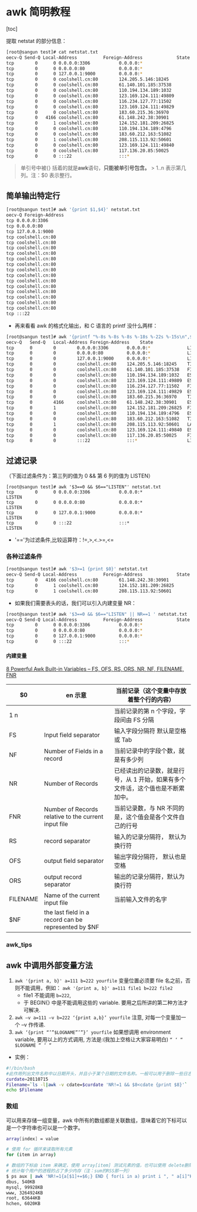 # awk 简明教程

[toc]

提取 netstat 的部分信息：

```bash
[root@sangun test]# cat netstat.txt
oecv-Q Send-Q Local-Address          Foreign-Address             State
tcp        0      0 0.0.0.0:3306           0.0.0.0:*                   LISTEN
tcp        0      0 0.0.0.0:80             0.0.0.0:*                   LISTEN
tcp        0      0 127.0.0.1:9000         0.0.0.0:*                   LISTEN
tcp        0      0 coolshell.cn:80        124.205.5.146:18245         TIME_WAIT
tcp        0      0 coolshell.cn:80        61.140.101.185:37538        FIN_WAIT2
tcp        0      0 coolshell.cn:80        110.194.134.189:1032        ESTABLISHED
tcp        0      0 coolshell.cn:80        123.169.124.111:49809       ESTABLISHED
tcp        0      0 coolshell.cn:80        116.234.127.77:11502        FIN_WAIT2
tcp        0      0 coolshell.cn:80        123.169.124.111:49829       ESTABLISHED
tcp        0      0 coolshell.cn:80        183.60.215.36:36970         TIME_WAIT
tcp        0   4166 coolshell.cn:80        61.148.242.38:30901         ESTABLISHED
tcp        0      1 coolshell.cn:80        124.152.181.209:26825       FIN_WAIT1
tcp        0      0 coolshell.cn:80        110.194.134.189:4796        ESTABLISHED
tcp        0      0 coolshell.cn:80        183.60.212.163:51082        TIME_WAIT
tcp        0      1 coolshell.cn:80        208.115.113.92:50601        LAST_ACK
tcp        0      0 coolshell.cn:80        123.169.124.111:49840       ESTABLISHED
tcp        0      0 coolshell.cn:80        117.136.20.85:50025         FIN_WAIT2
tcp        0      0 :::22                  :::*                        LISTEN

```

> 单引号中被{} 括着的就是**awk**语句，**只能被单引号包含。** > $1..$n 表示第几列。注：\$0 表示整行。

## 简单输出特定行

```bash
[root@sangun test]# awk '{print $1,$4}' netstat.txt
oecv-Q Foreign-Address
tcp 0.0.0.0:3306
tcp 0.0.0.0:80
tcp 127.0.0.1:9000
tcp coolshell.cn:80
tcp coolshell.cn:80
tcp coolshell.cn:80
tcp coolshell.cn:80
tcp coolshell.cn:80
tcp coolshell.cn:80
tcp coolshell.cn:80
tcp coolshell.cn:80
tcp coolshell.cn:80
tcp coolshell.cn:80
tcp coolshell.cn:80
tcp coolshell.cn:80
tcp coolshell.cn:80
tcp coolshell.cn:80
tcp :::22
```

- 再来看看 awk 的格式化输出，和 C 语言的 printf 没什么两样：

```bash
[root@sangun test]# awk '{printf "%-8s %-8s %-8s %-18s %-22s %-15s\n",$1,$2,$3,$4,$5,$6}' netstat.txt
oecv-Q   Send-Q   Local-Address Foreign-Address    State
tcp      0        0        0.0.0.0:3306       0.0.0.0:*              LISTEN
tcp      0        0        0.0.0.0:80         0.0.0.0:*              LISTEN
tcp      0        0        127.0.0.1:9000     0.0.0.0:*              LISTEN
tcp      0        0        coolshell.cn:80    124.205.5.146:18245    TIME_WAIT
tcp      0        0        coolshell.cn:80    61.140.101.185:37538   FIN_WAIT2
tcp      0        0        coolshell.cn:80    110.194.134.189:1032   ESTABLISHED
tcp      0        0        coolshell.cn:80    123.169.124.111:49809  ESTABLISHED
tcp      0        0        coolshell.cn:80    116.234.127.77:11502   FIN_WAIT2
tcp      0        0        coolshell.cn:80    123.169.124.111:49829  ESTABLISHED
tcp      0        0        coolshell.cn:80    183.60.215.36:36970    TIME_WAIT
tcp      0        4166     coolshell.cn:80    61.148.242.38:30901    ESTABLISHED
tcp      0        1        coolshell.cn:80    124.152.181.209:26825  FIN_WAIT1
tcp      0        0        coolshell.cn:80    110.194.134.189:4796   ESTABLISHED
tcp      0        0        coolshell.cn:80    183.60.212.163:51082   TIME_WAIT
tcp      0        1        coolshell.cn:80    208.115.113.92:50601   LAST_ACK
tcp      0        0        coolshell.cn:80    123.169.124.111:49840  ESTABLISHED
tcp      0        0        coolshell.cn:80    117.136.20.85:50025    FIN_WAIT2
tcp      0        0        :::22              :::*                   LISTEN
```

## 过滤记录

（下面过滤条件为：第三列的值为 0 && 第 6 列的值为 LISTEN）

```shell
[root@sangun test]# awk '$3==0 && $6=="LISTEN"' netstat.txt
tcp        0      0 0.0.0.0:3306           0.0.0.0:*                   LISTEN
tcp        0      0 0.0.0.0:80             0.0.0.0:*                   LISTEN
tcp        0      0 127.0.0.1:9000         0.0.0.0:*                   LISTEN
tcp        0      0 :::22                  :::*                        LISTEN
```

- '=='为过滤条件,比较运算符：!=,>,<.>=,<=

### 各种过滤条件

```bash
[root@sangun test]# awk '$3>=1 {print $0}' netstat.txt
oecv-Q Send-Q Local-Address          Foreign-Address             State
tcp        0   4166 coolshell.cn:80        61.148.242.38:30901         ESTABLISHED
tcp        0      1 coolshell.cn:80        124.152.181.209:26825       FIN_WAIT1
tcp        0      1 coolshell.cn:80        208.115.113.92:50601        LAST_ACK
```

- 如果我们需要表头的话，我们可以引入内建变量 NR：

```bash
[root@sangun test]# awk '$3==0 && $6=="LISTEN" || NR==1 ' netstat.txt
oecv-Q Send-Q Local-Address          Foreign-Address             State
tcp        0      0 0.0.0.0:3306           0.0.0.0:*                   LISTEN
tcp        0      0 0.0.0.0:80             0.0.0.0:*                   LISTEN
tcp        0      0 127.0.0.1:9000         0.0.0.0:*                   LISTEN
tcp        0      0 :::22                  :::*                        LISTEN
```

#### 内建变量

[8 Powerful Awk Built-in Variables – FS, OFS, RS, ORS, NR, NF, FILENAME, FNR](https://www.thegeekstuff.com/2010/01/8-powerful-awk-built-in-variables-fs-ofs-rs-ors-nr-nf-filename-fnr/)

| \$0      | en 示意                                               | 当前记录（这个变量中存放着整个行的内容）                                        |
| -------- | ----------------------------------------------------- | ------------------------------------------------------------------------------- |
| $1~$n    |                                                       | 当前记录的第 n 个字段，字段间由 FS 分隔                                         |
| FS       | Input field separator                                 | 输入字段分隔符 默认是空格或 Tab                                                 |
| NF       | Number of Fields in a record                          | 当前记录中的字段个数，就是有多少列                                              |
| NR       | Number of Records                                     | 已经读出的记录数，就是行号，从 1 开始，如果有多个文件话，这个值也是不断累加中。 |
| FNR      | Number of Records relative to the current input file  | 当前记录数，与 NR 不同的是，这个值会是各个文件自己的行号                        |
| RS       | record separator                                      | 输入的记录分隔符， 默认为换行符                                                 |
| OFS      | output field separator                                | 输出字段分隔符， 默认也是空格                                                   |
| ORS      | output record separator                               | 输出的记录分隔符，默认为换行符                                                  |
| FILENAME | Name of the current input file                        | 当前输入文件的名字                                                              |
| \$NF     | the last field in a record can be represented by \$NF |                                                                                 |

### awk_tips

## awk 中调用外部变量方法

1. `awk '{print a, b}' a=111 b=222 yourfile`
   变量位置必须要 file 名之前，否则不能调用，例如：
   `awk '{print a, b}' a=111 file1 b=222 file2`
   - file1 不能调用 `b=222`,
   - 于 BEGIN{} 中是不能调用这些的 variable. 要用之后所讲的第二种方法才可解决.
2. `awk –v a=111 –v b=222 ‘{print a,b}’ yourfile`
   注意, 对每一个变量加一个 –v 作传递.
3. `awk ‘{print “’”$LOGNAME”’”}’ yourfile`
   如果想调用 environment variable, 要用以上的方式调用, 方法是:(我加上空格让大家容易明白)
   `“ ‘ “ $LOGNAME “ ‘ “`

- 实例：

```bash
#!/bin/bash
#此作用列出文件名称中以日期开头，并且小于某个日期的文件名称。一般可以用于删除一些日志文件的筛选
curdate=20110715
Filename=`ls -l|awk -v cdate=$curdate 'NR!=1 && $8<cdate {print $8}'`
echo $Filename
```

### 数组

可以用来存储一组变量，awk 中所有的数组都是关联数组，意味着它的下标可以是一个字符串也可以是一个数字。

```bash
array[index] = value

# 使用 for 循环来读取所有元素
for (item in array)

# 数组的下标由 item 来确定，使用 array[item] 测试元素的值，也可以使用 delete删除。
# 统计每个用户的进程的占了多少内存（注：sum的RSS那一列）
$ ps aux | awk 'NR!=1{a[$1]+=$6;} END { for(i in a) print i ", " a[i]"KB";}'
dbus, 540KB
mysql, 99928KB
www, 3264924KB
root, 63644KB
hchen, 6020KB
```

